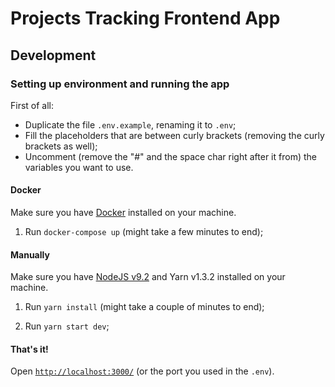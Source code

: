 # Projects Tracking Frontend App

## Development

### Setting up environment and running the app

First of all:

- Duplicate the file `.env.example`, renaming it to `.env`;
- Fill the placeholders that are between curly brackets (removing the curly brackets as well);
- Uncomment (remove the "#" and the space char right after it from) the variables you want to use. 

#### Docker

Make sure you have [Docker](https://store.docker.com/search?type=edition&offering=community) installed on your machine.

1. Run `docker-compose up` (might take a few minutes to end);

#### Manually

Make sure you have [NodeJS v9.2](https://nodejs.org/en/download/) and Yarn v1.3.2 installed on your machine.

1. Run `yarn install` (might take a couple of minutes to end);

2. Run `yarn start dev`;


#### That's it!
Open [`http://localhost:3000/`](http://localhost:3000/) (or the port you used in the `.env`).
